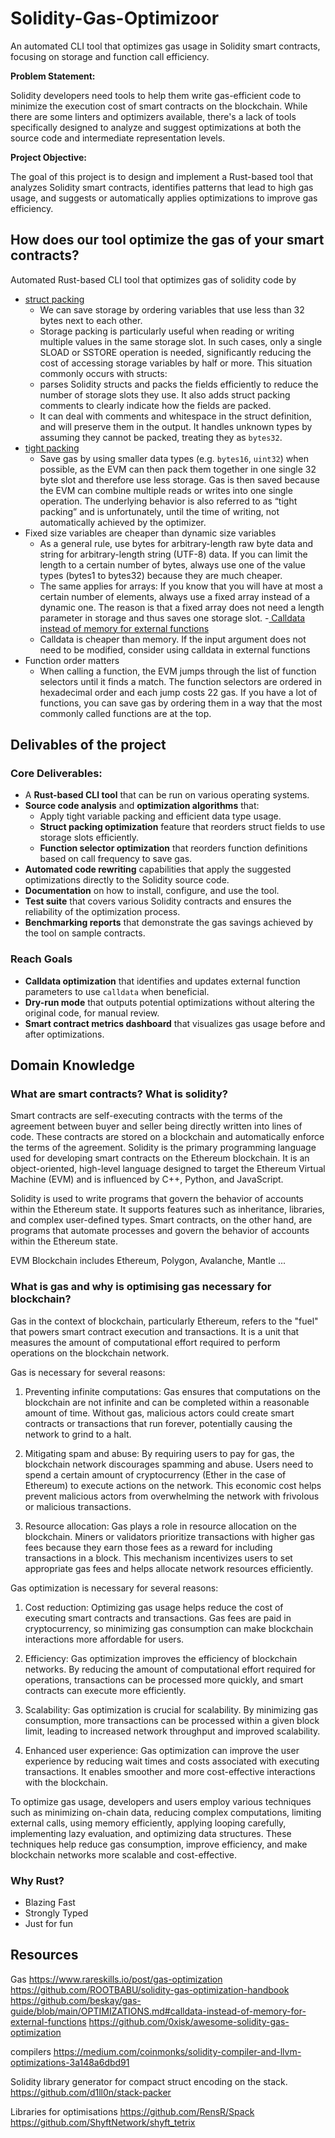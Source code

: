 # Solidity-Gas-Optimizoor
An automated CLI tool that optimizes gas usage in Solidity smart contracts, focusing on storage and function call efficiency. 

**Problem Statement:**

Solidity developers need tools to help them write gas-efficient code to minimize the execution cost of smart contracts on the blockchain. While there are some linters and optimizers available, there's a lack of tools specifically designed to analyze and suggest optimizations at both the source code and intermediate representation levels.

**Project Objective:**

The goal of this project is to design and implement a Rust-based tool that analyzes Solidity smart contracts, identifies patterns that lead to high gas usage, and suggests or automatically applies optimizations to improve gas efficiency.

## How does our tool optimize the gas of your smart contracts?
Automated Rust-based CLI tool that optimizes gas of solidity code by 
- [struct packing](https://github.com/beskay/gas-guide/blob/main/OPTIMIZATIONS.md#storage-packing)
	- We can save storage by ordering variables that use less than 32 bytes next to each other.
	- Storage packing is particularly useful when reading or writing multiple values in the same storage slot. In such cases, only a single SLOAD or SSTORE operation is needed, significantly reducing the cost of accessing storage variables by half or more. This situation commonly occurs with structs:
	- parses Solidity structs and packs the fields efficiently to reduce the number of storage slots they use. It also adds struct packing comments to clearly indicate how the fields are packed.
	- It can deal with comments and whitespace in the struct definition, and will preserve them in the output. It handles unknown types by assuming they cannot be packed, treating they as `bytes32`.
- [tight packing](https://fravoll.github.io/solidity-patterns/tight_variable_packing.html)
	- Save gas by using smaller data types (e.g. `bytes16`, `uint32`) when possible, as the EVM can then pack them together in one single 32 byte slot and therefore use less storage. Gas is then saved because the EVM can combine multiple reads or writes into one single operation. The underlying behavior is also referred to as “tight packing” and is unfortunately, until the time of writing, not automatically achieved by the optimizer.
- Fixed size variables are cheaper than dynamic size variables
	- As a general rule, use bytes for arbitrary-length raw byte data and string for arbitrary-length string (UTF-8) data. If you can limit the length to a certain number of bytes, always use one of the value types (bytes1 to bytes32) because they are much cheaper.
	- The same applies for arrays: If you know that you will have at most a certain number of elements, always use a fixed array instead of a dynamic one. The reason is that a fixed array does not need a length parameter in storage and thus saves one storage slot.
-[ Calldata instead of memory for external functions](https://github.com/beskay/gas-guide/blob/main/OPTIMIZATIONS.md#calldata-instead-of-memory-for-external-functions)
	- Calldata is cheaper than memory. If the input argument does not need to be modified, consider using calldata in external functions
- Function order matters
	- When calling a function, the EVM jumps through the list of function selectors until it finds a match. The function selectors are ordered in hexadecimal order and each jump costs 22 gas. If you have a lot of functions, you can save gas by ordering them in a way that the most commonly called functions are at the top.

## Delivables of the project

### Core Deliverables:

- A **Rust-based CLI tool** that can be run on various operating systems.
- **Source code analysis** and **optimization algorithms** that:
    - Apply tight variable packing and efficient data type usage.
    - **Struct packing optimization** feature that reorders struct fields to use storage slots efficiently.
    - **Function selector optimization** that reorders function definitions based on call frequency to save gas.
- **Automated code rewriting** capabilities that apply the suggested optimizations directly to the Solidity source code.
- **Documentation** on how to install, configure, and use the tool.
- **Test suite** that covers various Solidity contracts and ensures the reliability of the optimization process.
- **Benchmarking reports** that demonstrate the gas savings achieved by the tool on sample contracts.

### Reach Goals

- **Calldata optimization** that identifies and updates external function parameters to use `calldata` when beneficial.
- **Dry-run mode** that outputs potential optimizations without altering the original code, for manual review.
- **Smart contract metrics dashboard** that visualizes gas usage before and after optimizations.

  
## Domain Knowledge
### What are smart contracts? What is solidity?
Smart contracts are self-executing contracts with the terms of the agreement between buyer and seller being directly written into lines of code. These contracts are stored on a blockchain and automatically enforce the terms of the agreement. Solidity is the primary programming language used for developing smart contracts on the Ethereum blockchain. It is an object-oriented, high-level language designed to target the Ethereum Virtual Machine (EVM) and is influenced by C++, Python, and JavaScript.

Solidity is used to write programs that govern the behavior of accounts within the Ethereum state. It supports features such as inheritance, libraries, and complex user-defined types. Smart contracts, on the other hand, are programs that automate processes and govern the behavior of accounts within the Ethereum state. 

EVM Blockchain includes Ethereum, Polygon, Avalanche, Mantle ...
### What is gas and why is optimising gas necessary for blockchain?
Gas in the context of blockchain, particularly Ethereum, refers to the "fuel" that powers smart contract execution and transactions. It is a unit that measures the amount of computational effort required to perform operations on the blockchain network.

Gas is necessary for several reasons:

1. Preventing infinite computations: Gas ensures that computations on the blockchain are not infinite and can be completed within a reasonable amount of time. Without gas, malicious actors could create smart contracts or transactions that run forever, potentially causing the network to grind to a halt.

2. Mitigating spam and abuse: By requiring users to pay for gas, the blockchain network discourages spamming and abuse. Users need to spend a certain amount of cryptocurrency (Ether in the case of Ethereum) to execute actions on the network. This economic cost helps prevent malicious actors from overwhelming the network with frivolous or malicious transactions.

3. Resource allocation: Gas plays a role in resource allocation on the blockchain. Miners or validators prioritize transactions with higher gas fees because they earn those fees as a reward for including transactions in a block. This mechanism incentivizes users to set appropriate gas fees and helps allocate network resources efficiently.

Gas optimization is necessary for several reasons:

1. Cost reduction: Optimizing gas usage helps reduce the cost of executing smart contracts and transactions. Gas fees are paid in cryptocurrency, so minimizing gas consumption can make blockchain interactions more affordable for users.

2. Efficiency: Gas optimization improves the efficiency of blockchain networks. By reducing the amount of computational effort required for operations, transactions can be processed more quickly, and smart contracts can execute more efficiently.

3. Scalability: Gas optimization is crucial for scalability. By minimizing gas consumption, more transactions can be processed within a given block limit, leading to increased network throughput and improved scalability.

4. Enhanced user experience: Gas optimization can improve the user experience by reducing wait times and costs associated with executing transactions. It enables smoother and more cost-effective interactions with the blockchain.

To optimize gas usage, developers and users employ various techniques such as minimizing on-chain data, reducing complex computations, limiting external calls, using memory efficiently, applying looping carefully, implementing lazy evaluation, and optimizing data structures. These techniques help reduce gas consumption, improve efficiency, and make blockchain networks more scalable and cost-effective.

### Why Rust?
- Blazing Fast
- Strongly Typed
- Just for fun

## Resources
Gas
https://www.rareskills.io/post/gas-optimization
https://github.com/ROOTBABU/solidity-gas-optimization-handbook
https://github.com/beskay/gas-guide/blob/main/OPTIMIZATIONS.md#calldata-instead-of-memory-for-external-functions
https://github.com/0xisk/awesome-solidity-gas-optimization

compilers
https://medium.com/coinmonks/solidity-compiler-and-llvm-optimizations-3a148a6dbd91

Solidity library generator for compact struct encoding on the stack.
https://github.com/d1ll0n/stack-packer

Libraries for optimisations
https://github.com/RensR/Spack
https://github.com/ShyftNetwork/shyft_tetrix
